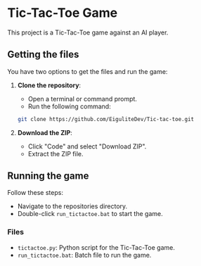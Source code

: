 # Tic-Tac-Toe Game

This project is a Tic-Tac-Toe game against an AI player.

## Getting the files

You have two options to get the files and run the game:

1. **Clone the repository**:
   - Open a terminal or command prompt.
   - Run the following command:
   ```sh
   git clone https://github.com/EiguliteDev/Tic-tac-toe.git
   ```

2. **Download the ZIP**:
   - Click "Code" and select "Download ZIP".
   - Extract the ZIP file.  

## Running the game

Follow these steps:
   - Navigate to the repositories directory.
   - Double-click `run_tictactoe.bat` to start the game.

### Files

- `tictactoe.py`: Python script for the Tic-Tac-Toe game.
- `run_tictactoe.bat`: Batch file to run the game.
